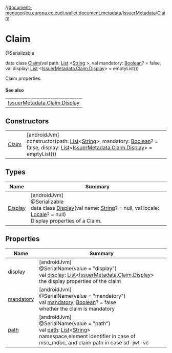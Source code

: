 //[document-manager](../../../../index.md)/[eu.europa.ec.eudi.wallet.document.metadata](../../index.md)/[IssuerMetadata](../index.md)/[Claim](index.md)

# Claim

@Serializable

data class [Claim](index.md)(val
path: [List](https://kotlinlang.org/api/latest/jvm/stdlib/kotlin-stdlib/kotlin.collections/-list/index.html)
&lt;[String](https://kotlinlang.org/api/latest/jvm/stdlib/kotlin-stdlib/kotlin/-string/index.html)
&gt;, val
mandatory: [Boolean](https://kotlinlang.org/api/latest/jvm/stdlib/kotlin-stdlib/kotlin/-boolean/index.html)? =
false, val
display: [List](https://kotlinlang.org/api/latest/jvm/stdlib/kotlin-stdlib/kotlin.collections/-list/index.html)
&lt;[IssuerMetadata.Claim.Display](-display/index.md)&gt; = emptyList())

Claim properties.

#### See also

| |
|---|
| [IssuerMetadata.Claim.Display](-display/index.md) |

## Constructors

|                    |                                                                                                                                                                                                                                                                                                                                                                                                                                                                                                                                                               |
|--------------------|---------------------------------------------------------------------------------------------------------------------------------------------------------------------------------------------------------------------------------------------------------------------------------------------------------------------------------------------------------------------------------------------------------------------------------------------------------------------------------------------------------------------------------------------------------------|
| [Claim](-claim.md) | [androidJvm]<br>constructor(path: [List](https://kotlinlang.org/api/latest/jvm/stdlib/kotlin-stdlib/kotlin.collections/-list/index.html)&lt;[String](https://kotlinlang.org/api/latest/jvm/stdlib/kotlin-stdlib/kotlin/-string/index.html)&gt;, mandatory: [Boolean](https://kotlinlang.org/api/latest/jvm/stdlib/kotlin-stdlib/kotlin/-boolean/index.html)? = false, display: [List](https://kotlinlang.org/api/latest/jvm/stdlib/kotlin-stdlib/kotlin.collections/-list/index.html)&lt;[IssuerMetadata.Claim.Display](-display/index.md)&gt; = emptyList()) |

## Types

| Name                         | Summary                                                                                                                                                                                                                                                                                                                          |
|------------------------------|----------------------------------------------------------------------------------------------------------------------------------------------------------------------------------------------------------------------------------------------------------------------------------------------------------------------------------|
| [Display](-display/index.md) | [androidJvm]<br>@Serializable<br>data class [Display](-display/index.md)(val name: [String](https://kotlinlang.org/api/latest/jvm/stdlib/kotlin-stdlib/kotlin/-string/index.html)? = null, val locale: [Locale](https://developer.android.com/reference/kotlin/java/util/Locale.html)? = null)<br>Display properties of a Claim. |

## Properties

| Name                      | Summary                                                                                                                                                                                                                                                                                                                                                                          |
|---------------------------|----------------------------------------------------------------------------------------------------------------------------------------------------------------------------------------------------------------------------------------------------------------------------------------------------------------------------------------------------------------------------------|
| [display](display.md)     | [androidJvm]<br>@SerialName(value = &quot;display&quot;)<br>val [display](display.md): [List](https://kotlinlang.org/api/latest/jvm/stdlib/kotlin-stdlib/kotlin.collections/-list/index.html)&lt;[IssuerMetadata.Claim.Display](-display/index.md)&gt;<br>the display properties of the claim                                                                                    |
| [mandatory](mandatory.md) | [androidJvm]<br>@SerialName(value = &quot;mandatory&quot;)<br>val [mandatory](mandatory.md): [Boolean](https://kotlinlang.org/api/latest/jvm/stdlib/kotlin-stdlib/kotlin/-boolean/index.html)? = false<br>whether the claim is mandatory                                                                                                                                         |
| [path](path.md)           | [androidJvm]<br>@SerialName(value = &quot;path&quot;)<br>val [path](path.md): [List](https://kotlinlang.org/api/latest/jvm/stdlib/kotlin-stdlib/kotlin.collections/-list/index.html)&lt;[String](https://kotlinlang.org/api/latest/jvm/stdlib/kotlin-stdlib/kotlin/-string/index.html)&gt;<br>namespace,element identifier in case of mso_mdoc, and claim path in case sd-jwt-vc |
